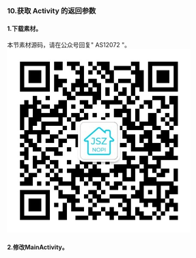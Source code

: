 ### 10.获取 Activity 的返回参数
#### 1.下载素材。
本节素材源码，请在公众号回复" AS12072 "。
![title](https://raw.githubusercontent.com/JSZNopi/JSZImage/master/gitnote/2019/10/30/WXCODE-1572446034519.jpeg)

#### 2.修改MainActivity。
